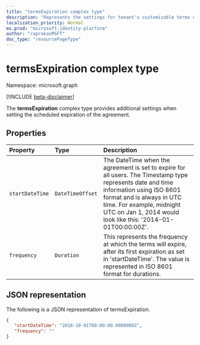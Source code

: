 ```yaml
---
title: "termsExpiration complex type"
description: "Represents the settings for tenant's customizable terms of use agreement that is created and managed with Azure Active Directory (Azure AD)."
localization_priority: Normal
ms.prod: "microsoft-identity-platform"
author: "raprakasMSFT"
doc_type: "resourcePageType"
---
```



# termsExpiration complex type

Namespace: microsoft.graph

[!INCLUDE [beta-disclaimer](../../includes/beta-disclaimer.md)]

The **termsExpiration** complex type provides additional settings when setting the scheduled expiration of the agreement.

## Properties

| Property                     | Type                      | Description |
| :--------------------------- | :------------------------ | :---------- |
| `startDateTime`|`DateTimeOffset`                | The DateTime when the agreement is set to expire for all users. The Timestamp type represents date and time information using ISO 8601 format and is always in UTC time. For example, midnight UTC on Jan 1, 2014 would look like this: '2014-01-01T00:00:00Z'.|
| `frequency`|`Duration`       | This represents the frequency at which the terms will expire, after its first expiration as set in 'startDateTime'. The value is represented in ISO 8601 format for durations.|

## JSON representation

The following is a JSON representation of termsExpiration.

<!-- {
  "blockType": "resource",
  "optionalProperties": [

  ],
  "@odata.type": "microsoft.graph.termsExpiration",
  "baseType": ""
}-->

```json
{
   "startDateTime": "2018-10-01T00:00:00.0000000Z",
   "frequency": ""
}
```

<!-- uuid: 8fcb5dbc-d5aa-4681-8e31-b001d5168d79
2015-10-25 14:57:30 UTC -->
<!--
{
  "type": "#page.annotation",
  "description": "termsExpiration complex type",
  "keywords": "",
  "section": "documentation",
  "tocPath": "",
  "suppressions": []
}
-->

